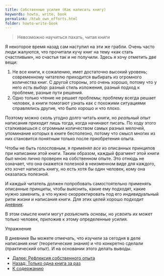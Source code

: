 ```yaml
---
title: Собственные усилия (Как написать книгу)
keywords: howto, write, book
permalink: /htwb_own_efforts.html
folder: howto-write-book
---
```


> Невозможно научиться пахать, читая книги

Я некоторое время назад сам наступил на эти же грабли.  Очень часто
люди жалуются, что прочитали кучу книг на тему «как стать счастливым»,
но счастья так и не получили.  Здесь я хочу отметить две вещи:
1. Не все книги, к сожалению, имет достаточно высокий уровень;
   современному читателю приходится выбирать из огромного количества
   книг.  С другой стороны, это очень хорошо, потому что у него *есть
   выбор*: разный стиль изложения, разный подход к проблеме, разные
   пути решения.
2. Одно только чтение не решает проблемы; проблему всегда решает
   человек, а книги помогают узнать как с похожими ситуациями
   справлялись другие, что было хорошо и что плохо.

Поэтому можно сколь угодно долго читать книги, но *реальный опыт*
написания приходит лишь тогда, когда начинают писать.  По ходу этого
сталкиваешься с огромным количеством самых разных мелочей, упоминание
которых в книге бесполезно, потому что смысл многих из них становится
понятным только после приобретения опыта.

Чтобы не быть голословным, я применял *все* из описанных принципов при
написании этой книги.  Таким образом, каждый фрагмент этой книги был
мною лично проверен на собственном опыте.  Это отнюдь не означает, что
она окажется полезной в неизменном виде для каждого, кто хочет
написать книгу, но есть хотя бы один человек, кому она оказалась
полезной.

И каждый читатель должен попробовать самостоятельно применять
описанные принципы, чтобы выяснить, какие ему подходят, какие нужно
заменить, а что нужно скорректировать под его индивидуальный ритм
жизни и написания книги.  Для этих целей хорошо подходит
[дневник](/htwb_diary.html).

В этом смысле книги могут *разъяснить основы*, но *усвоить их* может
только человек, приложив к этому определенные усилия.

Упражнение

В дневнике Вы можете отмечать, что изучили за сегодня в деле написания
книг (теоретические знания) и что конкретно сделали (практический
опыт).  И на основании этого делать выводы.

- [Далее: Рефлексия собственного опыта](/htwb_exp_reflection.html)
- [Назад: Только одна книга за раз](/htwb_one_aim_at_once.html)
- [К содержанию](/htwb_toc.html)
